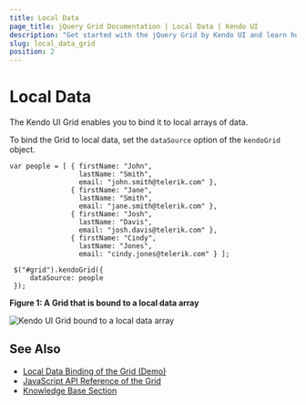 ```yaml
---
title: Local Data
page_title: jQuery Grid Documentation | Local Data | Kendo UI
description: "Get started with the jQuery Grid by Kendo UI and learn how to bind the Grid to local data."
slug: local_data_grid
position: 2
---
```


# Local Data

The Kendo UI Grid enables you to bind it to local arrays of data.

To bind the Grid to local data, set the `dataSource` option of the `kendoGrid` object.

    var people = [ { firstName: "John",
                     lastName: "Smith",
                     email: "john.smith@telerik.com" },
                   { firstName: "Jane",
                     lastName: "Smith",
                     email: "jane.smith@telerik.com" },
                   { firstName: "Josh",
                     lastName: "Davis",
                     email: "josh.davis@telerik.com" },
                   { firstName: "Cindy",
                     lastName: "Jones",
                     email: "cindy.jones@telerik.com" } ];

     $("#grid").kendoGrid({
         dataSource: people
     });

**Figure 1: A Grid that is bound to a local data array**

![Kendo UI Grid bound to a local data array](../grid2_1.png)

## See Also

* [Local Data Binding of the Grid (Demo)](https://demos.telerik.com/kendo-ui/grid/local-data-binding)
* [JavaScript API Reference of the Grid](/api/javascript/ui/grid)
* [Knowledge Base Section](/knowledge-base)
